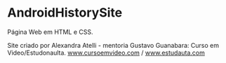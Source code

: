 # AndroidHistorySite
 Página Web em HTML e CSS.
 
 Site criado por Alexandra Atelli - mentoria Gustavo Guanabara: Curso em Video/Estudonaulta.
 www.cursoemvideo.com / www.estudauta.com
